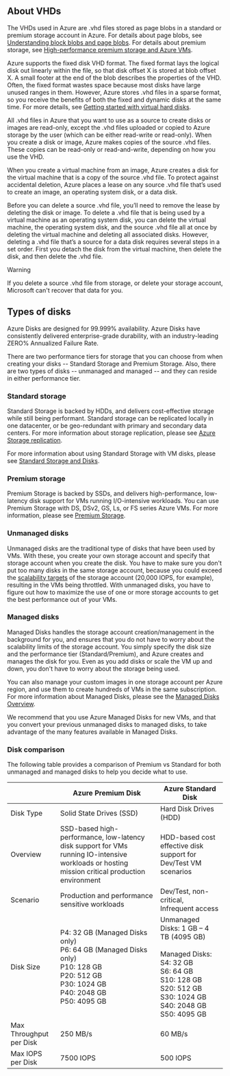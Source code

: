 
## About VHDs

The VHDs used in Azure are .vhd files stored as page blobs in a standard or premium storage account in Azure. For details about page blobs, see [Understanding block blobs and page blobs](/rest/api/storageservices/Understanding-Block-Blobs--Append-Blobs--and-Page-Blobs/). For details about premium storage, see [High-performance premium storage and Azure VMs](../articles/virtual-machines/windows/premium-storage.md).

Azure supports the fixed disk VHD format. The fixed format lays the logical disk out linearly within the file, so that disk offset X is stored at blob offset X. A small footer at the end of the blob describes the properties of the VHD. Often, the fixed format wastes space because most disks have large unused ranges in them. However, Azure stores .vhd files in a sparse format, so you receive the benefits of both the fixed and dynamic disks at the same time. For more details, see [Getting started with virtual hard disks](https://technet.microsoft.com/library/dd979539.aspx).

All .vhd files in Azure that you want to use as a source to create disks or images are read-only, except the .vhd files uploaded or copied to Azure storage by the user (which can be either read-write or read-only). When you create a disk or image, Azure makes copies of the source .vhd files. These copies can be read-only or read-and-write, depending on how you use the VHD.

When you create a virtual machine from an image, Azure creates a disk for the virtual machine that is a copy of the source .vhd file. To protect against accidental deletion, Azure places a lease on any source .vhd file that’s used to create an image, an operating system disk, or a data disk.

Before you can delete a source .vhd file, you’ll need to remove the lease by deleting the disk or image. To delete a .vhd file that is being used by a virtual machine as an operating system disk, you can delete the virtual machine, the operating system disk, and the source .vhd file all at once by deleting the virtual machine and deleting all associated disks. However, deleting a .vhd file that’s a source for a data disk requires several steps in a set order. First you detach the disk from the virtual machine, then delete the disk, and then delete the .vhd file.

> [!WARNING]
> If you delete a source .vhd file from storage, or delete your storage account, Microsoft can't recover that data for you.
> 

## Types of disks 

Azure Disks are designed for 99.999% availability. Azure Disks have consistently delivered enterprise-grade durability, with an industry-leading ZERO% Annualized Failure Rate.

There are two performance tiers for storage that you can choose from when creating your disks -- Standard Storage and Premium Storage. Also, there are two types of disks -- unmanaged and managed -- and they can reside in either performance tier.


### Standard storage 

Standard Storage is backed by HDDs, and delivers cost-effective storage while still being performant. Standard storage can be replicated locally in one datacenter, or be geo-redundant with primary and secondary data centers. For more information about storage replication, please see [Azure Storage replication](../articles/storage/common/storage-redundancy.md). 

For more information about using Standard Storage with VM disks, please see [Standard Storage and Disks](../articles/virtual-machines/windows/standard-storage.md).

### Premium storage 

Premium Storage is backed by SSDs, and delivers high-performance, low-latency disk support for VMs running I/O-intensive workloads. You can use Premium Storage with DS, DSv2, GS, Ls, or FS series Azure VMs. For more information, please see [Premium Storage](../articles/virtual-machines/windows/premium-storage.md).

### Unmanaged disks

Unmanaged disks are the traditional type of disks that have been used by VMs. With these, you create your own storage account and specify that storage account when you create the disk. You have to make sure you don't put too many disks in the same storage account, because you could exceed the [scalability targets](../articles/storage/common/storage-scalability-targets.md) of the storage account (20,000 IOPS, for example), resulting in the VMs being throttled. With unmanaged disks, you have to figure out how to maximize the use of one or more storage accounts to get the best performance out of your VMs.

### Managed disks 

Managed Disks handles the storage account creation/management in the background for you, and ensures that you do not have to worry about the scalability limits of the storage account. You simply specify the disk size and the performance tier (Standard/Premium), and Azure creates and manages the disk for you. Even as you add disks or scale the VM up and down, you don't have to worry about the storage being used. 

You can also manage your custom images in one storage account per Azure region, and use them to create hundreds of VMs in the same subscription. For more information about Managed Disks, please see the [Managed Disks Overview](../articles/virtual-machines/windows/managed-disks-overview.md).

We recommend that you use Azure Managed Disks for new VMs, and that you convert your previous unmanaged disks to managed disks, to take advantage of the many features available in Managed Disks.

### Disk comparison

The following table provides a comparison of Premium vs Standard for both unmanaged and managed disks to help you decide what to use.

|    | Azure Premium Disk | Azure Standard Disk |
|--- | ------------------ | ------------------- |
| Disk Type | Solid State Drives (SSD) | Hard Disk Drives (HDD)  |
| Overview  | SSD-based high-performance, low-latency disk support for VMs running IO-intensive workloads or hosting mission critical production environment | HDD-based cost effective disk support for Dev/Test VM scenarios |
| Scenario  | Production and performance sensitive workloads | Dev/Test, non-critical, <br>Infrequent access |
| Disk Size | P4: 32 GB (Managed Disks only)<br>P6: 64 GB (Managed Disks only)<br>P10: 128 GB<br>P20: 512 GB<br>P30: 1024 GB<br>P40: 2048 GB<br>P50: 4095 GB | Unmanaged Disks: 1 GB – 4 TB (4095 GB) <br><br>Managed Disks:<br> S4: 32 GB <br>S6: 64 GB <br>S10: 128 GB <br>S20: 512 GB <br>S30: 1024 GB <br>S40: 2048 GB<br>S50: 4095 GB| 
| Max Throughput per Disk | 250 MB/s | 60 MB/s | 
| Max IOPS per Disk | 7500 IOPS | 500 IOPS | 

